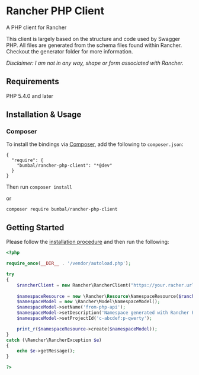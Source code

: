 # Rancher PHP Client
A PHP client for Rancher

This client is largely based on the structure and code used by Swagger PHP. All files are generated from the schema files found within Rancher. Checkout the generator folder for more information.

*Disclaimer: I am not in any way, shape or form associated with Rancher.*

## Requirements

PHP 5.4.0 and later

## Installation & Usage
### Composer

To install the bindings via [Composer](http://getcomposer.org/), add the following to `composer.json`:

```
{
  "require": {
    "bumbal/rancher-php-client": "*@dev"
  }
}
```

Then run `composer install`

or

`composer require bumbal/rancher-php-client`

## Getting Started

Please follow the [installation procedure](#installation--usage) and then run the following:

```php
<?php

require_once(__DIR__ . '/vendor/autoload.php');

try
{
    $rancherClient = new Rancher\RancherClient("https://your.racher.url/", "rancher_token", "rancher_secret");
    
    $namespaceResource = new \Rancher\Resource\NamespaceResource($rancherClient, "c-abcdef");
    $namespaceModel = new \Rancher\Model\NamespaceModel();
    $namespaceModel->setName('from-php-api');
    $namespaceModel->setDescription('Namespace generated with Rancher PHP Client');
    $namespaceModel->setProjectId('c-abcdef:p-qwerty');

    print_r($namespaceResource->create($namespaceModel));
}
catch (\Rancher\RancherException $e)
{
    echo $e->getMessage();
}

?>
```